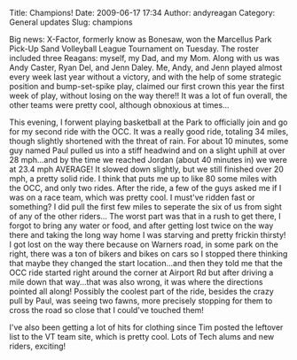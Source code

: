Title: Champions!
Date: 2009-06-17 17:34
Author: andyreagan
Category: General updates
Slug: champions

Big news: X-Factor, formerly know as Bonesaw, won the Marcellus Park
Pick-Up Sand Volleyball League Tournament on Tuesday. The roster
included three Reagans: myself, my Dad, and my Mom. Along with us was
Andy Caster, Ryan Del, and Jenn Daley. Me, Andy, and Jenn played almost
every week last year without a victory, and with the help of some
strategic position and bump-set-spike play, claimed our first crown this
year the first week of play, without losing on the way there!! It was a
lot of fun overall, the other teams were pretty cool, although obnoxious
at times...

This evening, I forwent playing basketball at the Park to officially
join and go for my second ride with the OCC. It was a really good ride,
totaling 34 miles, though slightly shortened with the threat of rain.
For about 10 minutes, some guy named Paul pulled us into a stiff
headwind and on a slight uphill at over 28 mph...and by the time we
reached Jordan (about 40 minutes in) we were at 23.4 mph AVERAGE! It
slowed down slightly, but we still finished over 20 mph, a pretty solid
ride. I think that puts me up to like 80 some miles with the OCC, and
only two rides. After the ride, a few of the guys asked me if I was on a
race team, which was pretty cool. I must've ridden fast or something? I
did pull the first few miles to seperate the six of us from sight of any
of the other riders... The worst part was that in a rush to get there, I
forgot to bring any water or food, and after getting lost twice on the
way there and taking the long way home I was starving and pretty frickin
thirsty! I got lost on the way there because on Warners road, in some
park on the right, there was a ton of bikers and bikes on cars so I
stopped there thinking that maybe they changed the start location...and
then they told me that the OCC ride started right around the corner at
Airport Rd but after driving a mile down that way...that was also wrong,
it was where the directions pointed all along! Possibly the coolest part
of the ride, besides the crazy pull by Paul, was seeing two fawns, more
precisely stopping for them to cross the road so close that I could've
touched them!

I've also been getting a lot of hits for clothing since Tim posted the
leftover list to the VT team site, which is pretty cool. Lots of Tech
alums and new riders, exciting!
